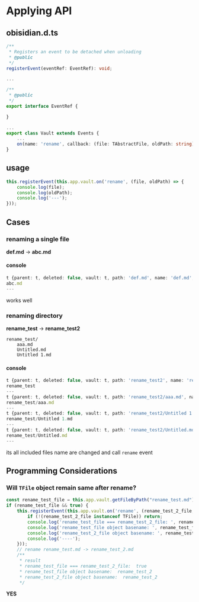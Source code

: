 # Applying API

## obisidian.d.ts

```ts
/**
 * Registers an event to be detached when unloading
 * @public
 */
registerEvent(eventRef: EventRef): void;

...

/**
 * @public
 */
export interface EventRef {

}

...
export class Vault extends Events {
    ...
    on(name: 'rename', callback: (file: TAbstractFile, oldPath: string) => any, ctx?: any): EventRef;
}
```


## usage
```ts
this.registerEvent(this.app.vault.on('rename', (file, oldPath) => {
    console.log(file);
    console.log(oldPath);
    console.log('---');
}));
```

## Cases

### renaming a single file
**def.md** -> **abc.md**

#### console
```ts
t {parent: t, deleted: false, vault: t, path: 'def.md', name: 'def.md', …}
abc.md
---
```
works well

### renaming directory
**rename_test** -> **rename_test2**
```
rename_test/
    aaa.md
    Untitled.md
    Untitled 1.md
```

#### console
```ts
t {parent: t, deleted: false, vault: t, path: 'rename_test2', name: 'rename_test2', …}
rename_test
---
t {parent: t, deleted: false, vault: t, path: 'rename_test2/aaa.md', name: 'aaa.md', …}
rename_test/aaa.md
---
t {parent: t, deleted: false, vault: t, path: 'rename_test2/Untitled 1.md', name: 'Untitled 1.md', …}
rename_test/Untitled 1.md
---
t {parent: t, deleted: false, vault: t, path: 'rename_test2/Untitled.md', name: 'Untitled.md', …}
rename_test/Untitled.md
---
```

its all included files name are changed and call `rename` event

## Programming Considerations

### Will `TFile` object remain same after rename?
```ts
const rename_test_file = this.app.vault.getFileByPath("rename_test.md");
if (rename_test_file && true) {
    this.registerEvent(this.app.vault.on('rename', (rename_test_2_file, oldPath) => {
        if (!(rename_test_2_file instanceof TFile)) return;
        console.log('rename_test_file === rename_test_2_file: ', rename_test_file === rename_test_2_file);
        console.log('rename_test_file object basename: ', rename_test_file.basename);
        console.log('rename_test_2_file object basename: ', rename_test_2_file.basename);
        console.log('----');
    }));
    // rename rename_test.md -> rename_test_2.md
    /**
     * result
     * rename_test_file === rename_test_2_file:  true
     * rename_test_file object basename:  rename_test_2
     * rename_test_2_file object basename:  rename_test_2
     */
```
**YES**
